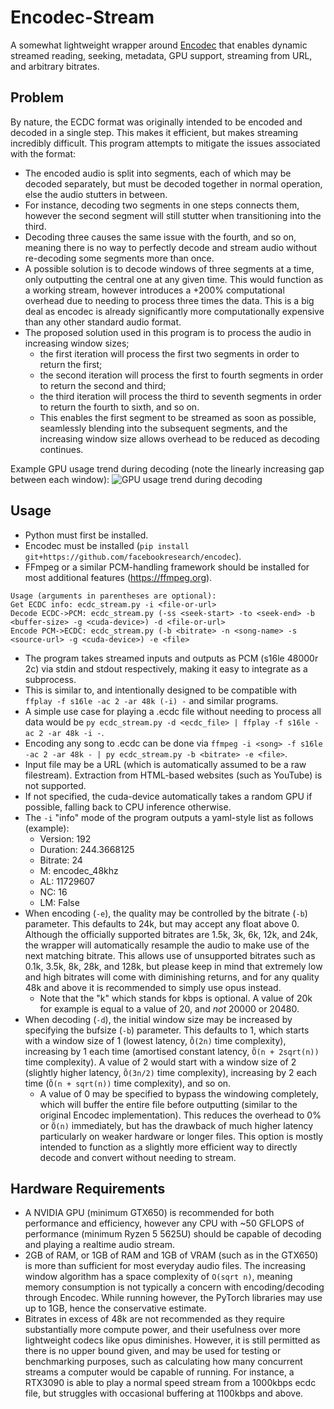 # Encodec-Stream
A somewhat lightweight wrapper around [Encodec](https://github.com/facebookresearch/encodec) that enables dynamic streamed reading, seeking, metadata, GPU support, streaming from URL, and arbitrary bitrates.

## Problem
By nature, the ECDC format was originally intended to be encoded and decoded in a single step. This makes it efficient, but makes streaming incredibly difficult.
This program attempts to mitigate the issues associated with the format:
- The encoded audio is split into segments, each of which may be decoded separately, but must be decoded together in normal operation, else the audio stutters in between.
- For instance, decoding two segments in one steps connects them, however the second segment will still stutter when transitioning into the third.
- Decoding three causes the same issue with the fourth, and so on, meaning there is no way to perfectly decode and stream audio without re-decoding some segments more than once.
- A possible solution is to decode windows of three segments at a time, only outputting the central one at any given time. This would function as a working stream, however introduces a +200% computational overhead due to needing to process three times the data. This is a big deal as encodec is already significantly more computationally expensive than any other standard audio format.
- The proposed solution used in this program is to process the audio in increasing window sizes;
  - the first iteration will process the first two segments in order to return the first;
  - the second iteration will process the first to fourth segments in order to return the second and third;
  - the third iteration will process the third to seventh segments in order to return the fourth to sixth, and so on.
  - This enables the first segment to be streamed as soon as possible, seamlessly blending into the subsequent segments, and the increasing window size allows overhead to be reduced as decoding continues.


Example GPU usage trend during decoding (note the linearly increasing gap between each window):
![GPU usage trend during decoding](https://mizabot.xyz/u/EOVY6jGAAII.png)

## Usage
- Python must first be installed.
- Encodec must be installed (`pip install git+https://github.com/facebookresearch/encodec`).
- FFmpeg or a similar PCM-handling framework should be installed for most additional features (https://ffmpeg.org).
```
Usage (arguments in parentheses are optional):
Get ECDC info: ecdc_stream.py -i <file-or-url>
Decode ECDC->PCM: ecdc_stream.py (-ss <seek-start> -to <seek-end> -b <buffer-size> -g <cuda-device>) -d <file-or-url>
Encode PCM->ECDC: ecdc_stream.py (-b <bitrate> -n <song-name> -s <source-url> -g <cuda-device>) -e <file>
```

- The program takes streamed inputs and outputs as PCM (s16le 48000r 2c) via stdin and stdout respectively, making it easy to integrate as a subprocess.
- This is similar to, and intentionally designed to be compatible with `ffplay -f s16le -ac 2 -ar 48k (-i) -` and similar programs.
- A simple use case for playing a .ecdc file without needing to process all data would be `py ecdc_stream.py -d <ecdc_file> | ffplay -f s16le -ac 2 -ar 48k -i -`.
- Encoding any song to .ecdc can be done via `ffmpeg -i <song> -f s16le -ac 2 -ar 48k - | py ecdc_stream.py -b <bitrate> -e <file>`.
- Input file may be a URL (which is automatically assumed to be a raw filestream). Extraction from HTML-based websites (such as YouTube) is not supported.
- If not specified, the cuda-device automatically takes a random GPU if possible, falling back to CPU inference otherwise.
- The `-i` "info" mode of the program outputs a yaml-style list as follows (example):
  - Version: 192
  - Duration: 244.3668125
  - Bitrate: 24
  - M: encodec_48khz
  - AL: 11729607
  - NC: 16
  - LM: False
- When encoding (`-e`), the quality may be controlled by the bitrate (`-b`) parameter. This defaults to 24k, but may accept any float above 0. Although the officially supported bitrates are 1.5k, 3k, 6k, 12k, and 24k, the wrapper will automatically resample the audio to make use of the next matching bitrate. This allows use of unsupported bitrates such as 0.1k, 3.5k, 8k, 28k, and 128k, but please keep in mind that extremely low and high bitrates will come with diminishing returns, and for any quality 48k and above it is recommended to simply use opus instead.
  - Note that the "k" which stands for kbps is optional. A value of 20k for example is equal to a value of 20, and *not* 20000 or 20480.
- When decoding (`-d`), the initial window size may be increased by specifying the bufsize (`-b`) parameter. This defaults to 1, which starts with a window size of 1 (lowest latency, `Õ(2n)` time complexity), increasing by 1 each time (amortised constant latency, `Õ(n + 2sqrt(n))` time complexity). A value of 2 would start with a window size of 2 (slightly higher latency, `Õ(3n/2)` time complexity), increasing by 2 each time (`Õ(n + sqrt(n))` time complexity), and so on.
  - A value of 0 may be specified to bypass the windowing completely, which will buffer the entire file before outputting (similar to the original Encodec implementation). This reduces the overhead to 0% or `Õ(n)` immediately, but has the drawback of much higher latency particularly on weaker hardware or longer files. This option is mostly intended to function as a slightly more efficient way to directly decode and convert without needing to stream.

## Hardware Requirements
- A NVIDIA GPU (minimum GTX650) is recommended for both performance and efficiency, however any CPU with ~50 GFLOPS of performance (minimum Ryzen 5 5625U) should be capable of decoding and playing a realtime audio stream.
- 2GB of RAM, or 1GB of RAM and 1GB of VRAM (such as in the GTX650) is more than sufficient for most everyday audio files. The increasing window algorithm has a space complexity of `O(sqrt n)`, meaning memory consumption is not typically a concern with encoding/decoding through Encodec. While running however, the PyTorch libraries may use up to 1GB, hence the conservative estimate.
- Bitrates in excess of 48k are not recommended as they require substantially more compute power, and their usefulness over more lightweight codecs like opus diminishes. However, it is still permitted as there is no upper bound given, and may be used for testing or benchmarking purposes, such as calculating how many concurrent streams a computer would be capable of running. For instance, a RTX3090 is able to play a normal speed stream from a 1000kbps ecdc file, but struggles with occasional buffering at 1100kbps and above.